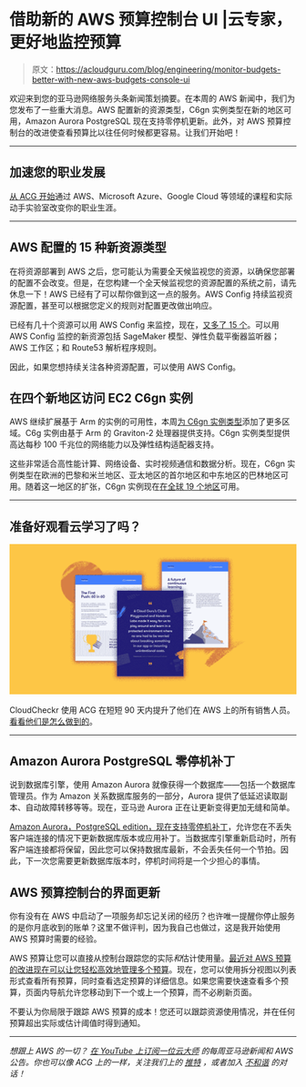 # 借助新的 AWS 预算控制台 UI |云专家，更好地监控预算

> 原文：<https://acloudguru.com/blog/engineering/monitor-budgets-better-with-new-aws-budgets-console-ui>

欢迎来到您的亚马逊网络服务头条新闻策划摘要。在本周的 AWS 新闻中，我们为您发布了一些重大消息。AWS 配置新的资源类型，C6gn 实例类型在新的地区可用，Amazon Aurora PostgreSQL 现在支持零停机更新。此外，对 AWS 预算控制台的改进使查看预算比以往任何时候都更容易。让我们开始吧！

* * *

## 加速您的职业发展

[从 ACG 开始](https://acloudguru.com/pricing)通过 AWS、Microsoft Azure、Google Cloud 等领域的课程和实际动手实验室改变你的职业生涯。

* * *

## AWS 配置的 15 种新资源类型

在将资源部署到 AWS 之后，您可能认为需要全天候监视您的资源，以确保您部署的配置不会改变。但是，在您构建一个全天候监视您的资源配置的系统之前，请先休息一下！AWS 已经有了可以帮你做到这一点的服务。AWS Config 持续监视资源配置，甚至可以根据您定义的规则对配置更改做出响应。

已经有几十个资源可以用 AWS Config 来监控，现在，[又多了 15 个](https://aws.amazon.com/about-aws/whats-new/2022/06/aws-config-15-new-resource-types/)。可以用 AWS Config 监控的新资源包括 SageMaker 模型、弹性负载平衡器监听器；AWS 工作区；和 Route53 解析程序规则。

因此，如果您想持续关注各种资源配置，可以使用 AWS Config。

## 在四个新地区访问 EC2 C6gn 实例

AWS 继续扩展基于 Arm 的实例的可用性，本周[为 C6gn 实例类型](https://aws.amazon.com/about-aws/whats-new/2022/06/amazon-ec2-c6gn-instances-available-additional-regions/)添加了更多区域。C6g 实例由基于 Arm 的 Graviton-2 处理器提供支持。C6gn 实例类型提供高达每秒 100 千兆位的网络能力以及弹性结构适配器支持。

这些非常适合高性能计算、网络设备、实时视频通信和数据分析。现在，C6gn 实例类型在欧洲的巴黎和米兰地区、亚太地区的首尔地区和中东地区的巴林地区可用。随着这一地区的扩张，C6gn 实例现在[在全球 19 个地区](https://aws.amazon.com/ec2/instance-types/c6g/)可用。

* * *

## 准备好观看云学习了吗？

![](img/bfb7b9915b29cd217c34556dfd956289.png)

CloudCheckr 使用 ACG 在短短 90 天内提升了他们在 AWS 上的所有销售人员。[看看他们是怎么做到的](https://go.acloudguru.com/cloudcheckr-case-study?cpn=7013u000000VDht)。

* * *

## Amazon Aurora PostgreSQL 零停机补丁

说到数据库引擎，使用 Amazon Aurora 就像获得一个数据库——包括一个数据库管理员。作为 Amazon 关系数据库服务的一部分，Aurora 提供了低延迟读取副本、自动故障转移等等。现在，亚马逊 Aurora 正在让更新变得更加无缝和简单。

[Amazon Aurora，PostgreSQL edition，现在支持零停机补丁](https://aws.amazon.com/about-aws/whats-new/2022/06/amazon-aurora-postgresql-compatible-edition-supports-zero-downtime-patching/)，允许您在不丢失客户端连接的情况下更新数据库版本或应用补丁。当数据库引擎重新启动时，所有客户端连接都将保留，因此您可以保持数据库最新，不会丢失任何一个节拍。因此，下一次您需要更新数据库版本时，停机时间将是一个少担心的事情。

## AWS 预算控制台的界面更新

你有没有在 AWS 中启动了一项服务却忘记关闭的经历？也许唯一提醒你停止服务的是你月底收到的账单？这里不做评判，因为我自己也做过，这是我开始使用 AWS 预算时需要的经验。

AWS 预算让您可以直接从控制台跟踪您的实际*和*估计使用量。[最近对 AWS 预算的改进现在可以让您轻松高效地管理多个预算](https://aws.amazon.com/about-aws/whats-new/2022/06/aws-budgets-ui-improvements/)。现在，您可以使用拆分视图以列表形式查看所有预算，同时查看选定预算的详细信息。如果您需要快速查看多个预算，页面内导航允许您移动到下一个或上一个预算，而不必刷新页面。

不要认为你局限于跟踪 AWS 预算的成本！您还可以跟踪资源使用情况，并在任何预算超出实际或估计阈值时得到通知。

* * *

*想跟上 AWS 的一切？* [*在 YouTube 上订阅一位云大师*](https://www.youtube.com/c/AcloudGuru) *的每周亚马逊新闻和 AWS 公告。你也可以像 ACG 上的*[](https://www.facebook.com/acloudguru)**一样，关注我们上的* [*推特*](https://twitter.com/acloudguru) *，或者加入* [*不和谐*](https://discord.com/invite/pluralsight) *的对话！**